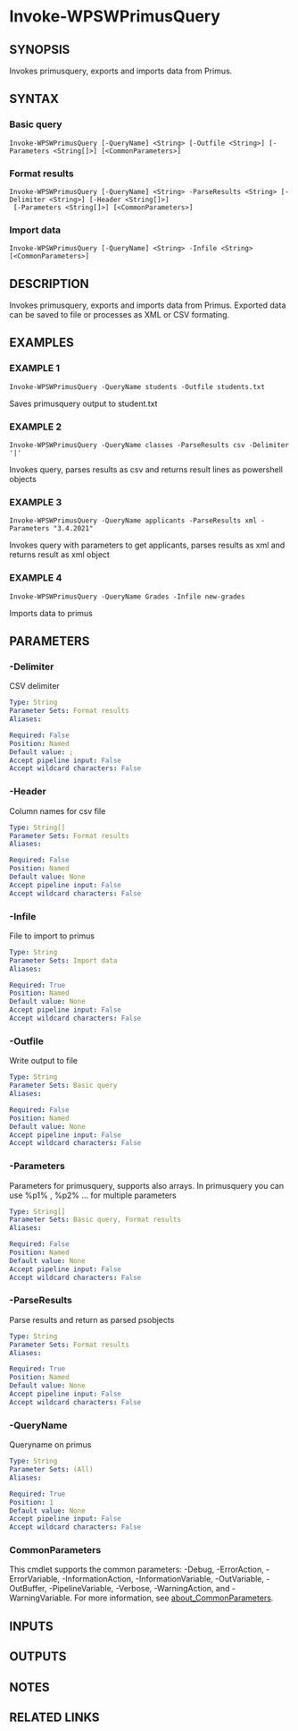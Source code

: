 ﻿---
external help file: WilmaPSWorker-help.xml
Module Name: WilmaPSWorker
online version:
schema: 2.0.0
---

# Invoke-WPSWPrimusQuery

## SYNOPSIS
Invokes primusquery, exports and imports data from Primus.

## SYNTAX

### Basic query
```
Invoke-WPSWPrimusQuery [-QueryName] <String> [-Outfile <String>] [-Parameters <String[]>] [<CommonParameters>]
```

### Format results
```
Invoke-WPSWPrimusQuery [-QueryName] <String> -ParseResults <String> [-Delimiter <String>] [-Header <String[]>]
 [-Parameters <String[]>] [<CommonParameters>]
```

### Import data
```
Invoke-WPSWPrimusQuery [-QueryName] <String> -Infile <String> [<CommonParameters>]
```

## DESCRIPTION
Invokes primusquery, exports and imports data from Primus.
Exported data can be saved
to file or processes as XML or CSV formating.

## EXAMPLES

### EXAMPLE 1
```
Invoke-WPSWPrimusQuery -QueryName students -Outfile students.txt
```

Saves primusquery output to student.txt

### EXAMPLE 2
```
Invoke-WPSWPrimusQuery -QueryName classes -ParseResults csv -Delimiter '|'
```

Invokes query, parses results as csv and returns result lines as powershell objects

### EXAMPLE 3
```
Invoke-WPSWPrimusQuery -QueryName applicants -ParseResults xml -Parameters "3.4.2021"
```

Invokes query with parameters to get applicants, parses results as xml and returns result as xml object

### EXAMPLE 4
```
Invoke-WPSWPrimusQuery -QueryName Grades -Infile new-grades
```

Imports data to primus

## PARAMETERS

### -Delimiter
CSV delimiter

```yaml
Type: String
Parameter Sets: Format results
Aliases:

Required: False
Position: Named
Default value: ;
Accept pipeline input: False
Accept wildcard characters: False
```

### -Header
Column names for csv file

```yaml
Type: String[]
Parameter Sets: Format results
Aliases:

Required: False
Position: Named
Default value: None
Accept pipeline input: False
Accept wildcard characters: False
```

### -Infile
File to import to primus

```yaml
Type: String
Parameter Sets: Import data
Aliases:

Required: True
Position: Named
Default value: None
Accept pipeline input: False
Accept wildcard characters: False
```

### -Outfile
Write output to file

```yaml
Type: String
Parameter Sets: Basic query
Aliases:

Required: False
Position: Named
Default value: None
Accept pipeline input: False
Accept wildcard characters: False
```

### -Parameters
Parameters for primusquery, supports also arrays.
In primusquery you can use %p1% , %p2% ...
for multiple parameters

```yaml
Type: String[]
Parameter Sets: Basic query, Format results
Aliases:

Required: False
Position: Named
Default value: None
Accept pipeline input: False
Accept wildcard characters: False
```

### -ParseResults
Parse results and return as parsed psobjects

```yaml
Type: String
Parameter Sets: Format results
Aliases:

Required: True
Position: Named
Default value: None
Accept pipeline input: False
Accept wildcard characters: False
```

### -QueryName
Queryname on primus

```yaml
Type: String
Parameter Sets: (All)
Aliases:

Required: True
Position: 1
Default value: None
Accept pipeline input: False
Accept wildcard characters: False
```

### CommonParameters
This cmdlet supports the common parameters: -Debug, -ErrorAction, -ErrorVariable, -InformationAction, -InformationVariable, -OutVariable, -OutBuffer, -PipelineVariable, -Verbose, -WarningAction, and -WarningVariable. For more information, see [about_CommonParameters](http://go.microsoft.com/fwlink/?LinkID=113216).

## INPUTS

## OUTPUTS

## NOTES

## RELATED LINKS
